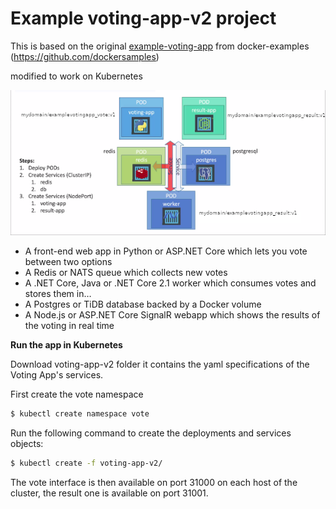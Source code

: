 # Example voting-app-v2 project
This is based on the original [example-voting-app](https://github.com/dockersamples/example-voting-app) from docker-examples (https://github.com/dockersamples)

modified to work on Kubernetes

![example-voting-app](../img/voting-app_600px.png)

* A front-end web app in Python or ASP.NET Core which lets you vote between two options
* A Redis or NATS queue which collects new votes
* A .NET Core, Java or .NET Core 2.1 worker which consumes votes and stores them in…
* A Postgres or TiDB database backed by a Docker volume
* A Node.js or ASP.NET Core SignalR webapp which shows the results of the voting in real time

**Run the app in Kubernetes**

Download voting-app-v2 folder it contains the yaml specifications of the Voting App's services.

First create the vote namespace
~~~sh
$ kubectl create namespace vote
~~~
Run the following command to create the deployments and services objects:
~~~sh
$ kubectl create -f voting-app-v2/
~~~
The vote interface is then available on port 31000 on each host of the cluster, the result one is available on port 31001.
